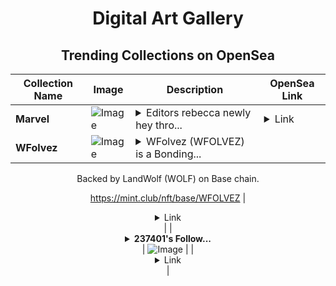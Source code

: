 <div align="center">

# Digital Art Gallery

## Trending Collections on OpenSea

| Collection Name                       | Image                                                                                     | Description                       | OpenSea Link                                                                                          |
|---------------------------------------|-------------------------------------------------------------------------------------------|-----------------------------------|--------------------------------------------------------------------------------------------------------|
| **Marvel** | ![Image](https://i.seadn.io/s/raw/files/f723259701a2657d341f3bf3869635d3.jpg?w=500&auto=format?w=200&auto=format) | <details><summary>Editors rebecca newly hey thro...</summary>Editors rebecca newly hey throat</details> | <details><summary>Link</summary>[Marvel](https://opensea.io/collection/marvel-158)</details> |
| **WFolvez** | ![Image](https://i.seadn.io/s/raw/files/7bb0f8ccd7e8631ed18e8a65e9be562b.png?w=500&auto=format?w=200&auto=format) | <details><summary>WFolvez (WFOLVEZ) is a Bonding...</summary>WFolvez (WFOLVEZ) is a Bonding Curved ERC-1155 token created on mint.club.

Backed by LandWolf (WOLF) on Base chain.

https://mint.club/nft/base/WFOLVEZ</details> | <details><summary>Link</summary>[WFolvez](https://opensea.io/collection/wfolvez)</details> |
| **<details><summary>237401's Follow...</summary>237401's Follower</details>** | ![Image](https://i.seadn.io/s/raw/files/19f9f090920392cc3650cbdf4361755b.png?w=500&auto=format?w=200&auto=format) |  | <details><summary>Link</summary>[237401's Follower](https://opensea.io/collection/237401-s-follower)</details> |

</div>
